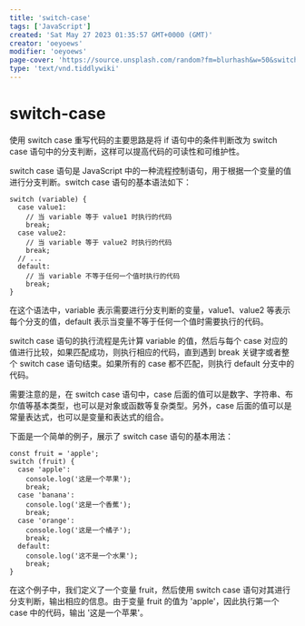```yaml
---
title: 'switch-case'
tags: ['JavaScript']
created: 'Sat May 27 2023 01:35:57 GMT+0000 (GMT)'
creator: 'oeyoews'
modifier: 'oeyoews'
page-cover: 'https://source.unsplash.com/random?fm=blurhash&w=50&switch-case'
type: 'text/vnd.tiddlywiki'
---
```


# switch-case

使用 switch case 重写代码的主要思路是将 if 语句中的条件判断改为 switch case 语句中的分支判断，这样可以提高代码的可读性和可维护性。

switch case 语句是 JavaScript 中的一种流程控制语句，用于根据一个变量的值进行分支判断。switch case 语句的基本语法如下：

```
switch (variable) {
  case value1:
    // 当 variable 等于 value1 时执行的代码
    break;
  case value2:
    // 当 variable 等于 value2 时执行的代码
    break;
  // ...
  default:
    // 当 variable 不等于任何一个值时执行的代码
    break;
}
```

在这个语法中，variable 表示需要进行分支判断的变量，value1、value2 等表示每个分支的值，default 表示当变量不等于任何一个值时需要执行的代码。

switch case 语句的执行流程是先计算 variable 的值，然后与每个 case 对应的值进行比较，如果匹配成功，则执行相应的代码，直到遇到 break 关键字或者整个 switch case 语句结束。如果所有的 case 都不匹配，则执行 default 分支中的代码。

需要注意的是，在 switch case 语句中，case 后面的值可以是数字、字符串、布尔值等基本类型，也可以是对象或函数等复杂类型。另外，case 后面的值可以是常量表达式，也可以是变量和表达式的组合。

下面是一个简单的例子，展示了 switch case 语句的基本用法：

```
const fruit = 'apple';
switch (fruit) {
  case 'apple':
    console.log('这是一个苹果');
    break;
  case 'banana':
    console.log('这是一个香蕉');
    break;
  case 'orange':
    console.log('这是一个橘子');
    break;
  default:
    console.log('这不是一个水果');
    break;
}
```

在这个例子中，我们定义了一个变量 fruit，然后使用 switch case 语句对其进行分支判断，输出相应的信息。由于变量 fruit 的值为 'apple'，因此执行第一个 case 中的代码，输出 '这是一个苹果'。
